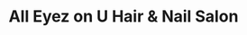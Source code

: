 ---
title: "All Eyez on U Hair & Nail Salon"
url: /cleveland/all-eyez-on-u-hair-and-nail-salon/
shop: hairdresser
---